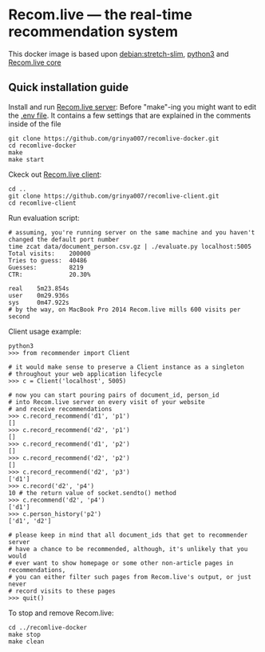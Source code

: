 # Recom.live — the real-time recommendation system
This docker image is based upon [debian:stretch-slim](https://github.com/debuerreotype/docker-debian-artifacts/blob/064f343bfa6ebf043aac2bbd4c870256cfe82f5a/stretch/slim/Dockerfile), [python3](https://packages.debian.org/stretch/python3) and [Recom.live core](https://github.com/grinya007/recomlive)
## Quick installation guide
Install and run [Recom.live server](https://github.com/grinya007/recomlive):
Before "make"-ing you might want to edit the [.env file](https://github.com/grinya007/recomlive-docker/blob/master/.env). It contains a few settings that are explained in the comments inside of the file
```
git clone https://github.com/grinya007/recomlive-docker.git
cd recomlive-docker
make
make start
```

Ckeck out [Recom.live client](https://github.com/grinya007/recomlive-client):
```
cd ..
git clone https://github.com/grinya007/recomlive-client.git
cd recomlive-client
```

Run evaluation script:
```
# assuming, you're running server on the same machine and you haven't changed the default port number
time zcat data/document_person.csv.gz | ./evaluate.py localhost:5005
Total visits:    200000
Tries to guess:  40486
Guesses:         8219
CTR:             20.30%

real    5m23.854s
user    0m29.936s
sys     0m47.922s
# by the way, on MacBook Pro 2014 Recom.live mills 600 visits per second
```

Client usage example:
```
python3
>>> from recommender import Client

# it would make sense to preserve a Client instance as a singleton
# throughout your web application lifecycle
>>> c = Client('localhost', 5005)

# now you can start pouring pairs of document_id, person_id
# into Recom.live server on every visit of your website
# and receive recommendations
>>> c.record_recommend('d1', 'p1')
[]
>>> c.record_recommend('d2', 'p1')
[]
>>> c.record_recommend('d1', 'p2')
[]
>>> c.record_recommend('d2', 'p2')
[]
>>> c.record_recommend('d2', 'p3')
['d1']
>>> c.record('d2', 'p4')
10 # the return value of socket.sendto() method
>>> c.recommend('d2', 'p4')
['d1']
>>> c.person_history('p2')
['d1', 'd2']

# please keep in mind that all document_ids that get to recommender server
# have a chance to be recommended, although, it's unlikely that you would
# ever want to show homepage or some other non-article pages in recommendations,
# you can either filter such pages from Recom.live's output, or just never
# record visits to these pages
>>> quit()
```

To stop and remove Recom.live:
```
cd ../recomlive-docker
make stop
make clean
```
